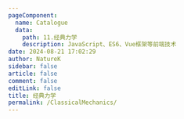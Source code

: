 ```yaml
---
pageComponent: 
  name: Catalogue
  data: 
    path: 11.经典力学
    description: JavaScript、ES6、Vue框架等前端技术
date: 2024-08-21 17:02:29
author: NatureK
sidebar: false
article: false
comment: false
editLink: false
title: 经典力学
permalink: /ClassicalMechanics/
---
```

